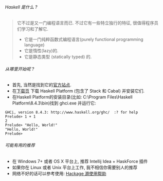 ###### Haskell 是什么 ?
> 它不过是又一门编程语言而已. 不过它有一些特立独行的特征, 很值得程序员们学习和了解它. 
> * 它是一门纯粹函数式编程语言(purely functional programming language)
> * 它是惰性(lazy)的.
> * 它是静态类型 (statically typed) 的.

###### 从哪里开始呢 ?
* 首先, 当然是找到它的[官方站点](https://www.haskell.org/). 
* 在[下载页](https://www.haskell.org/downloads) 下载 Haskell Platform (包含了 Stack 和 Cabal) 并安装它们.
* 在Haskell Platform的安装目录(比如: C:\Program Files\Haskell Platform\8.4.3\bin)找到 ghci.exe 并运行它:
~~~
GHCi, version 8.4.3: http://www.haskell.org/ghc/  :? for help
Prelude> 1 + 1
2
Prelude> "Hello, World!"
"Hello, World!"
Prelude>
~~~

###### 可能有用的推荐
* 在 Windows 7+ 或者 OS X 平台上, 推荐 Intellij Idea + HaskForce 插件
* 如果你在 Linux 或者 Unix 平台上工作, 我不相信你需要别人的推荐
* 网络不好的话可以参考使用: [Hackage 源使用帮助](http://mirrors.ustc.edu.cn/help/hackage.html)